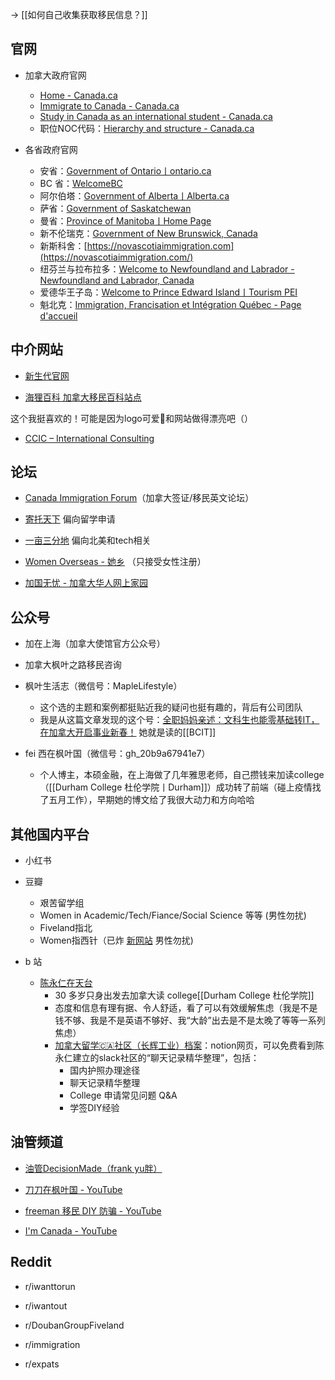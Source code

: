 
-> [[如何自己收集获取移民信息？]]


## 官网

- 加拿大政府官网
	- [Home - Canada.ca](https://www.canada.ca/en.html)
	- [Immigrate to Canada - Canada.ca](https://www.canada.ca/en/immigration-refugees-citizenship/services/immigrate-canada.html)
	- [Study in Canada as an international student - Canada.ca](https://www.canada.ca/en/immigration-refugees-citizenship/services/study-canada.html)
	- 职位NOC代码：[Hierarchy and structure - Canada.ca](https://noc.esdc.gc.ca/Structure/Hierarchy?GoCTemplateCulture=en-CA)

- 各省政府官网
	- 安省：[Government of Ontario丨ontario.ca](https://www.ontario.ca/page/government-ontario)
	- BC 省：[WelcomeBC](https://www.welcomebc.ca/)
	- 阿尔伯塔：[Government of Alberta丨Alberta.ca](https://www.alberta.ca/index.aspx)
	- 萨省：[Government of Saskatchewan](https://www.saskatchewan.ca/)
	- 曼省：[Province of Manitoba丨Home Page](https://www.gov.mb.ca/index.html)
	- 新不伦瑞克：[Government of New Brunswick, Canada](https://www2.gnb.ca/content/gnb/en.html)
	- 新斯科舍：[https://novascotiaimmigration.com](https://novascotiaimmigration.com/)
	- 纽芬兰与拉布拉多：[Welcome to Newfoundland and Labrador - Newfoundland and Labrador, Canada](https://www.newfoundlandlabrador.com/)
	- 爱德华王子岛：[Welcome to Prince Edward Island丨Tourism PEI](https://www.tourismpei.com/)
	- 魁北克：[Immigration, Francisation et Intégration Québec - Page d'accueil](http://www.immigration-quebec.gouv.qc.ca/fr/accueil.html)




<!--📊BC省EOI抽分查询：-->
<!--https://www.welcomebc.ca/Immigrate-to-B-C/Invitations-To-Apply-->

<!--📊阿省EOI抽分查询(EE)：-->
<!--https://www.alberta.ca/aaip-processing-times-and-inventory.aspx-->

<!--📊萨省EOI抽分查询：-->
<!--https://www.saskatchewan.ca/residents/moving-to-saskatchewan/live-in-saskatchewan/by-immigrating/saskatchewan-immigrant-nominee-program/browse-sinp-programs/applicants-international-skilled-workers/international-skilled-worker-eoi-system-->

<!--📊曼省EOI抽分查询：-->
<!--https://immigratemanitoba.com/?s=EOI&submit=go-->

<!--📊安省EOI抽分查询：-->
<!--https://www.ontario.ca/page/2022-ontario-immigrant-nominee-program-updates#section-0-->


<!--- 「yu 胖移民第一定理」-->

<!--目前任何加拿大移民项目，都无法同时满足“速度快”、“能省钱”“低风险”这三个特性。-->

## 中介网站

- [新生代官网](https://eoivisa.com/)

- [海狸百科 加拿大移民百科站点](https://www.hailibk.com/) 

这个我挺喜欢的！可能是因为logo可爱🦦和网站做得漂亮吧（）

- [CCIC – International Consulting](https://www.ccinternational.ca/)


## 论坛

- [Canada Immigration Forum](https://www.canadavisa.com/canada-immigration-discussion-board/)（加拿大签证/移民英文论坛）

- [寄托天下](https://www.gter.net/) 偏向留学申请

- [一亩三分地](https://www.1point3acres.com/bbs/) 偏向北美和tech相关

- [Women Overseas - 她乡](https://womenoverseas.com/) （只接受女性注册）

- [加国无忧 - 加拿大华人网上家园](https://www.51.ca/)

## 公众号

- 加在上海（加拿大使馆官方公众号）
  
- 加拿大枫叶之路移民咨询

- 枫叶生活志（微信号：MapleLifestyle）
	- 这个选的主题和案例都挺贴近我的疑问也挺有趣的，背后有公司团队
	- 我是从这篇文章发现的这个号：[全职妈妈亲述：文科生也能零基础转IT，在加拿大开启事业新春！](https://mp.weixin.qq.com/s/n6nFEFiCOOXTvH0BhACIAw) 她就是读的[[BCIT]]

- fei 西在枫叶国（微信号：gh_20b9a67941e7）
	- 个人博主，本硕金融，在上海做了几年雅思老师，自己攒钱来加读college（[[Durham College 杜伦学院丨Durham]]）成功转了前端（碰上疫情找了五月工作），早期她的博文给了我很大动力和方向哈哈

## 其他国内平台

- 小红书

- 豆瓣
	- 艰苦留学组
	- Women in Academic/Tech/Fiance/Social Science 等等 (男性勿扰)
	- Fiveland指北
	- Women指西针（已炸 [新网站](https://sherooc.club/) 男性勿扰)

- b 站
	- [陈永仁在天台](https://b23.tv/SUna57N) 
		- 30 多岁只身出发去加拿大读 college[[Durham College 杜伦学院]]
		- 态度和信息有理有据、令人舒适，看了可以有效缓解焦虑（我是不是钱不够、我是不是英语不够好、我“大龄”出去是不是太晚了等等一系列焦虑）
		- [加拿大留学🇨🇦社区（长辉工业）档案](https://aboard-telescope-bb9.notion.site/36c7967320324226aa131db78aa6219d)：notion网页，可以免费看到陈永仁建立的slack社区的“聊天记录精华整理”，包括：
			- 国内护照办理途径
			- 聊天记录精华整理
			- College 申请常见问题 Q&A
			- 学签DIY经验


## 油管频道

- [油管DecisionMade（frank yu胖）](https://www.youtube.com/c/DecisionMade)

- [刀刀在枫叶国 - YouTube](https://www.youtube.com/@daodao-ca)

- [freeman 移民 DIY 防骗 - YouTube](https://www.youtube.com/c/freemanyimin)

- [I'm Canada - YouTube](https://www.youtube.com/c/ImCanada)

## Reddit

- r/iwanttorun

- r/iwantout

- r/DoubanGroupFiveland

- r/immigration

- r/expats

